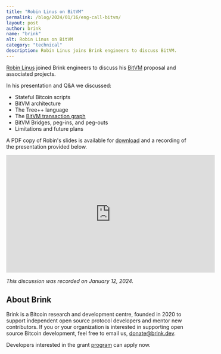 ```yaml
---
title: "Robin Linus on BitVM"
permalink: /blog/2024/01/16/eng-call-bitvm/
layout: post
author: brink
name: "brink"
alt: Robin Linus on BitVM
category: "technical"
description: Robin Linus joins Brink engineers to discuss BitVM.
---
```


[Robin Linus][] joined Brink engineers to discuss his [BitVM][] proposal and
associated projects.

In his presentation and Q&A we discussed:

- Stateful Bitcoin scripts
- BitVM architecture
- The Tree++ language
- The [BitVM transaction graph][]
- BitVM Bridges, peg-ins, and peg-outs
- Limitations and future plans

A PDF copy of Robin's slides is available for [download][robin bitvm pdf] and
a recording of the presentation provided below.

<iframe width="560" height="315" src="https://www.youtube.com/embed/9aBuGObjEHs?si=s9N09wx0YyyrPwOT" title="YouTube video player" frameborder="0" allow="accelerometer; autoplay; clipboard-write; encrypted-media; gyroscope; picture-in-picture; web-share" allowfullscreen></iframe>

_This discussion was recorded on January 12, 2024._

## About Brink

Brink is a Bitcoin research and development centre, founded in 2020 to support
independent open source protocol developers and mentor new contributors. If you
or your organization is interested in supporting open source Bitcoin
development, feel free to email us, [donate@brink.dev][donate].

Developers interested in the grant [program][programs] can apply now.

[Robin Linus]: https://twitter.com/robin_linus
[BitVM]: https://bitvm.org/
[BitVM transaction graph]: https://raw.githubusercontent.com/BitVM/BitVM/b196b4ea83c899264137342a5f75f0ec89456857/docs/bitVM_graph_v2.svg
[robin bitvm pdf]: /assets/files/2024-01-17-eng-bitvm-slides.pdf
[donate]: mailto:donate@brink.dev
[programs]: /programs
